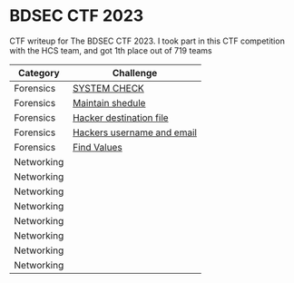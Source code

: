 # BDSEC CTF 2023
CTF writeup for The BDSEC CTF 2023. I took part in this CTF competition with the HCS team, and got 1th place out of 719 teams

| Category | Challenge |
| --- | --- |
| Forensics | [SYSTEM CHECK](/BDSec%20CTF%202023/SYSTEM%20CHECK/)
| Forensics | [Maintain shedule](/BDSec%20CTF%202023/Maintain%20shedule/)
| Forensics | [Hacker destination file](/BDSec%20CTF%202023/Hacker%20destination%20file/)
| Forensics | [Hackers username and email](/BDSec%20CTF%202023/Hackers%20username%20and%20email/)
| Forensics | [Find Values](/BDSec%20CTF%202023/Find%20Values/)
| Networking | [](/BDSec%20CTF%202023/)
| Networking | [](/BDSec%20CTF%202023/)
| Networking | [](/BDSec%20CTF%202023/)
| Networking | [](/BDSec%20CTF%202023/)
| Networking | [](/BDSec%20CTF%202023/)
| Networking | [](/BDSec%20CTF%202023/)
| Networking | [](/BDSec%20CTF%202023/)
| Networking | [](/BDSec%20CTF%202023/)